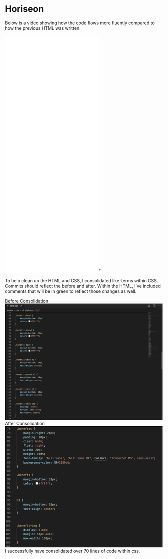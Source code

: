 <link rel="stylesheet" href="./assets/css/readme.css">

<h1 class="header">Horiseon</h1>


<p> Below is a video showing how the code flows more fluently compared to how the previous HTML was written. </p>
<embed src="<iframe width="1280" height="760" src="https://www.youtube.com/embed/gAQ_Nsv44kQ" title="YouTube video player" frameborder="0" allow="accelerometer; autoplay; clipboard-write; encrypted-media; gyroscope; picture-in-picture" allowfullscreen></iframe>"

<p>To help clean up the HTML and CSS, I consolidated like-terms within CSS. Commits should reflect the before and after. Within the HTML, I've included comments that will be in green to reflect those changes as well.</p>

<section>
    <div style="float:left;">
    Before Consolidation
    <div style="float:left;">
    <img src="assets/images/Before-screenshot.png" class="Bscreenshot" alt="Screenshot">
    </div>
</section>

<section>
<div style="float:left;">
After Consolidation
<div style="float:left;">
<img src="assets/images/Screenshot-for-readme.PNG" class="screenshot" alt="Screenshot">
</div>

<p> I successfully have consolidated over 70 lines of code within css. </p>

</section>